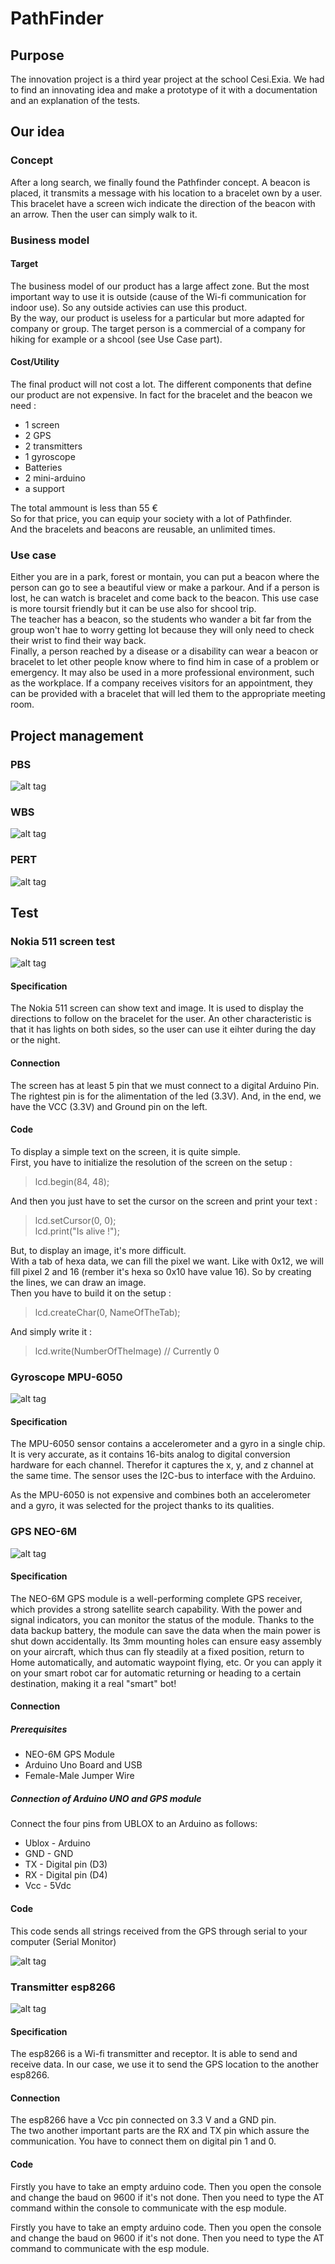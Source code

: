 # PathFinder

## Purpose

The innovation project is a third year project at the school Cesi.Exia.
We had to find an innovating idea and make a prototype of it with a documentation and an explanation of the tests.

## Our idea

### Concept

After a long search, we finally found the Pathfinder concept.
A beacon is placed, it transmits a message with his location to a bracelet own by a user.
This bracelet have a screen wich indicate the direction of the beacon with an arrow.
Then the user can simply walk to it.

### Business model

#### Target

The business model of our product has a large affect zone. But the most important way to use it is outside (cause of the Wi-fi communication for indoor use). So any outside activies can use this product.<br/>
By the way, our product is useless for a particular but more adapted for company or group.
The target person is a commercial of a company for hiking for example or a shcool (see Use Case part).

#### Cost/Utility

The final product will not cost a lot. The different components that define our product are not expensive.
In fact for the bracelet and the beacon we need :
* 1 screen
* 2 GPS
* 2 transmitters
* 1 gyroscope
* Batteries
* 2 mini-arduino
* a support

The total ammount is less than 55 €<br/>
So for that price, you can equip your society with a lot of Pathfinder.<br/>
And the bracelets and beacons are reusable, an unlimited times.

### Use case

Either you are in a park, forest or montain, you can put a beacon where the person can go to see a beautiful view or make a parkour. And if a person is lost, he can watch is bracelet and come back to the beacon. This use case is more toursit friendly but it can be use also for shcool trip.<br/>
The teacher has a beacon, so the students who wander a bit far from the group won't hae to worry getting lot because they will only need to check their wrist to find their way back.<br/>
Finally, a person reached by a disease or a disability can wear a beacon or bracelet to let other people know where to find him in case of a problem or emergency.
It may also be used in a more professional environment, such as the workplace. If a company receives visitors for an appointment, they can be provided with a bracelet that will led them to the appropriate meeting room.

## Project management

### PBS

![alt tag](https://github.com/DuffautM/PathFinder/blob/master/Images/Innovation%20-%20PBS.png "PBS")

### WBS

![alt tag](https://github.com/DuffautM/PathFinder/blob/master/Images/Innovation%20-%20WBS.png "WBS")

### PERT

![alt tag](https://github.com/DuffautM/PathFinder/blob/master/Images/Innovation%20PERT.png "PERT")

## Test

### Nokia 511 screen test

![alt tag](https://github.com/DuffautM/PathFinder/blob/master/Images/Nokia%20511.png "Nokia 511")

#### Specification

The Nokia 511 screen can show text and image. It is used to display the directions to follow on the bracelet for the user.
An other characteristic is that it has lights on both sides, so the user can use it eihter during the day or the night.

#### Connection

The screen has at least 5 pin that we must connect to a digital Arduino Pin. The rightest pin is for the alimentation of the led (3.3V). And, in the end, we have the VCC (3.3V) and Ground pin on the left.

#### Code

To display a simple text on the screen, it is quite simple. <br/>
First, you have to initialize the resolution of the screen on the setup : <br/>
> lcd.begin(84, 48);

And then you just have to set the cursor on the screen and print your text :
>lcd.setCursor(0, 0); <br/>
>lcd.print("Is alive !");

But, to display an image, it's more difficult. <br/>
With a tab of hexa data, we can fill the pixel we want. Like with 0x12, we will fill pixel 2 and 16 (rember it's hexa so 0x10 have value 16). So by creating the lines, we can draw an image. <br/>
Then you have to build it on the setup :
> lcd.createChar(0, NameOfTheTab);

And simply write it :

> lcd.write(NumberOfTheImage) // Currently 0

### Gyroscope MPU-6050

![alt tag](https://github.com/DuffautM/PathFinder/blob/master/Images/MPU-6050.jpg "MPU 6050")

#### Specification

The MPU-6050 sensor contains a accelerometer and a gyro in a single chip. It is very accurate, as it contains 16-bits analog to digital conversion hardware for each channel. Therefor it captures the x, y, and z channel at the same time. The sensor uses the I2C-bus to interface with the Arduino.

As the MPU-6050 is not expensive and combines both an accelerometer and a gyro, it was selected for the project thanks to its qualities.

### GPS NEO-6M

![alt tag](https://github.com/DuffautM/PathFinder/blob/master/Images/NEO-6M.jpg "GPS")

#### Specification

The NEO-6M GPS module is a well-performing complete GPS receiver, which provides a strong satellite search capability. With the power and signal indicators, you can monitor the status of the module. Thanks to the data backup battery, the module can save the data when the main power is shut down accidentally. Its 3mm mounting holes can ensure easy assembly on your aircraft, which thus can fly steadily at a fixed position, return to Home automatically, and automatic waypoint flying, etc. Or you can apply it on your smart robot car for automatic returning or heading to a certain destination, making it a real "smart" bot!

#### Connection

##### Prerequisites

* NEO-6M GPS Module
* Arduino Uno Board and USB
* Female-Male Jumper Wire

##### Connection of Arduino UNO and GPS module

Connect the four pins from UBLOX to an Arduino as follows:

*	Ublox - Arduino
*	GND - GND
*	TX - Digital pin (D3)
*	RX - Digital pin (D4)
*	Vcc - 5Vdc


#### Code

This code sends all strings received from the GPS through serial to your computer (Serial Monitor)

![alt tag](https://github.com/DuffautM/PathFinder/blob/master/Images/code.png "GPS code")

### Transmitter esp8266

![alt tag](https://github.com/DuffautM/PathFinder/blob/master/Images/ESP8266.jpg "esp8266 module")

#### Specification

The esp8266 is a Wi-fi transmitter and receptor. It is able to send and receive data. In our case, we use it to send the GPS location to the another esp8266.

#### Connection

The esp8266 have a Vcc pin connected on 3.3 V and a GND pin. <br/>
The two another important parts are the RX and TX pin which assure the communication. You have to connect them on digital pin 1 and 0.

#### Code


Firstly you have to take an empty arduino code. Then you open the console and change the baud on 9600 if it's not done. Then you need to type the AT command within the console to communicate with the esp module.

Firstly you have to take an empty arduino code. Then you open the console and change the baud on 9600 if it's not done. Then you need to type the AT command to communicate with the esp module.
